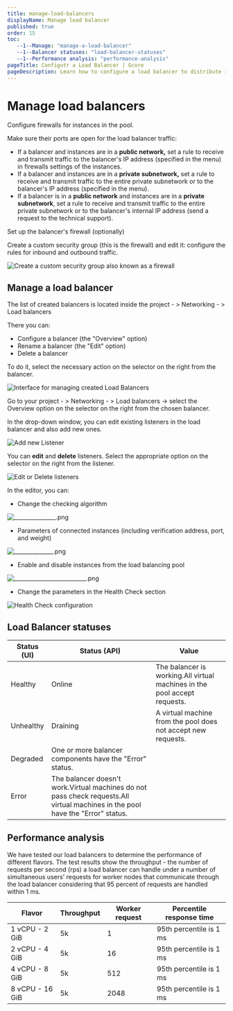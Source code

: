 ```yaml
---
title: manage-load-balancers
displayName: Manage load balancer
published: true
order: 15
toc:
   --1--Manage: "manage-a-load-balancer"
   --1--Balancer statuses: "load-balancer-statuses"
   --1--Performance analysis: "performance-analysis"
pageTitle: Configutr a Load Balancer | Gcore
pageDescription: Learn how to configure a load balancer to distribute incoming requests across VMs, improving the fault tolerance of your infrastructure.
---
```

# Manage load balancers

Configure firewalls for instances in the pool.

Make sure their ports are open for the load balancer traffic:

*   If a balancer and instances are in a **public network,** set a rule to receive and transmit traffic to the balancer's IP address (specified in the menu) in firewalls settings of the instances.
*   If a balancer and instances are in a **private subnetwork,** set a rule to receive and transmit traffic to the entire private subnetwork or to the balancer's IP address (specified in the menu).
*   If a balancer is in a **public network** and instances are in a **private subnetwork**, set a rule to receive and transmit traffic to the entire private subnetwork or to the balancer's internal IP address (send a request to the technical support).

Set up the balancer's firewall (optionally)

Create a custom security group (this is the firewall) and edit it: configure the rules for inbound and outbound traffic.

<img src="https://assets.gcore.pro/docs/cloud/networking/create-and-configure-a-load-balancer/mceclip0.png" alt="Create a custom security group also known as a firewall">

## Manage a load balancer

The list of created balancers is located inside the project - > Networking - > Load balancers

There you can:

*   Configure a balancer (the "Overview" option) 
*   Rename a balancer (the "Edit" option) 
*   Delete a balancer

To do it, select the necessary action on the selector on the right from the balancer.

<img src="https://assets.gcore.pro/docs/cloud/networking/create-and-configure-a-load-balancer/____________________.png" alt="Interface for managing created Load Balancers">

Go to your project - > Networking - > Load balancers -> select the Overview option on the selector on the right from the chosen balancer.

In the drop-down window, you can edit existing listeners in the load balancer and also add new ones.

<img src="https://assets.gcore.pro/docs/cloud/networking/create-and-configure-a-load-balancer/________________________________________.png" alt="Add new Listener">

You can **edit** and **delete** listeners. Select the appropriate option on the selector on the right from the listener. 

<img src="https://assets.gcore.pro/docs/cloud/networking/create-and-configure-a-load-balancer/____________________________.png" alt="Edit or Delete listeners">

In the editor, you can:

*   Change the checking algorithm

<img src="https://assets.gcore.pro/docs/cloud/networking/create-and-configure-a-load-balancer/_______________.png" alt="_______________.png">

*   Parameters of connected instances (including verification address, port, and weight)

<img src="https://assets.gcore.pro/docs/cloud/networking/create-and-configure-a-load-balancer/______________.png" alt="______________.png">

*   Enable and disable instances from the load balancing pool

<img src="https://assets.gcore.pro/docs/cloud/networking/create-and-configure-a-load-balancer/__________________________.png" alt="__________________________.png">

*   Change the parameters in the Health Check section

<img src="https://assets.gcore.pro/docs/cloud/networking/create-and-configure-a-load-balancer/__________________.png" alt="Health Check configuration">

## Load Balancer statuses

| Status (UI) | Status (API)                                                                                                                              | Value                                                                           |
|-------------|-------------------------------------------------------------------------------------------------------------------------------------------|---------------------------------------------------------------------------------|
| Healthy     | Online                                                                                                                                    | The balancer is working.All virtual machines in the pool accept requests. |
| Unhealthy   | Draining                                                                                                                                  | A virtual machine from the pool does not accept new requests.                   |
| Degraded    | One or more balancer components have the \"Error\" status.                                                                                |
| Error       | The balancer doesn't work.Virtual machines do not pass check requests.All virtual machines in the pool have the \"Error\" status. |


## Performance analysis

We have tested our load balancers to determine the performance of different flavors. The test results show the throughput - the number of requests per second (rps) a load balancer can handle under a number of simultaneous users’ requests for worker nodes that communicate through the load balancer considering that 95 percent of requests are handled within 1 ms. 

| Flavor          | Throughput | Worker request | Percentile response time |
|-----------------|------------|----------------|--------------------------|
| 1 vCPU - 2 GiB  | 5k         | 1              | 95th percentile is 1 ms  |
| 2 vCPU - 4 GiB  | 5k         | 16             | 95th percentile is 1 ms  |
| 4 vCPU - 8 GiB  | 5k         | 512            | 95th percentile is 1 ms  |
| 8 vCPU - 16 GiB | 5k         | 2048           | 95th percentile is 1 ms  |
